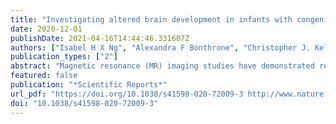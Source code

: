 ```yaml
---
title: "Investigating altered brain development in infants with congenital heart disease using tensor-based morphometry"
date: 2020-12-01
publishDate: 2021-04-16T14:44:46.331607Z
authors: ["Isabel H X Ng", "Alexandra F Bonthrone", "Christopher J. Kelly", "Lucilio Cordero-Grande", "Emer J. Hughes", "Anthony N Price", "Jana Hutter", "Suresh Victor", "Andreas Schuh", "Daniel Rueckert", "Joseph V Hajnal", "John Simpson", "A. David Edwards", "Mary A Rutherford", "Dafnis Batalle", "Serena J Counsell"]
publication_types: ["2"]
abstract: "Magnetic resonance (MR) imaging studies have demonstrated reduced global and regional brain volumes in infants with congenital heart disease (CHD). This study aimed to provide a more detailed evaluation of altered structural brain development in newborn infants with CHD compared to healthy controls using tensor-based morphometry (TBM). We compared brain development in 64 infants with CHD to 192 age- and sex-matched healthy controls. T2-weighted MR images obtained prior to surgery were analysed to compare voxel-wise differences in structure across the whole brain between groups. Cerebral oxygen delivery (CDO 2 ) was measured in infants with CHD (n = 49) using phase contrast MR imaging and the relationship between CDO 2 and voxel-wise brain structure was assessed using TBM. After correcting for global scaling differences, clusters of significant volume reduction in infants with CHD were demonstrated bilaterally within the basal ganglia, thalami, corpus callosum, occipital, temporal, parietal and frontal lobes, and right hippocampus (p < 0.025 after family-wise error correction). Clusters of significant volume expansion in infants with CHD were identified in cerebrospinal fluid spaces (p < 0.025). After correcting for global brain size, there was no significant association between voxel-wise brain structure and CDO 2 . This study localizes abnormal brain development in infants with CHD, identifying areas of particular vulnerability."
featured: false
publication: "*Scientific Reports*"
url_pdf: "https://doi.org/10.1038/s41598-020-72009-3 http://www.nature.com/articles/s41598-020-72009-3"
doi: "10.1038/s41598-020-72009-3"
---
```


